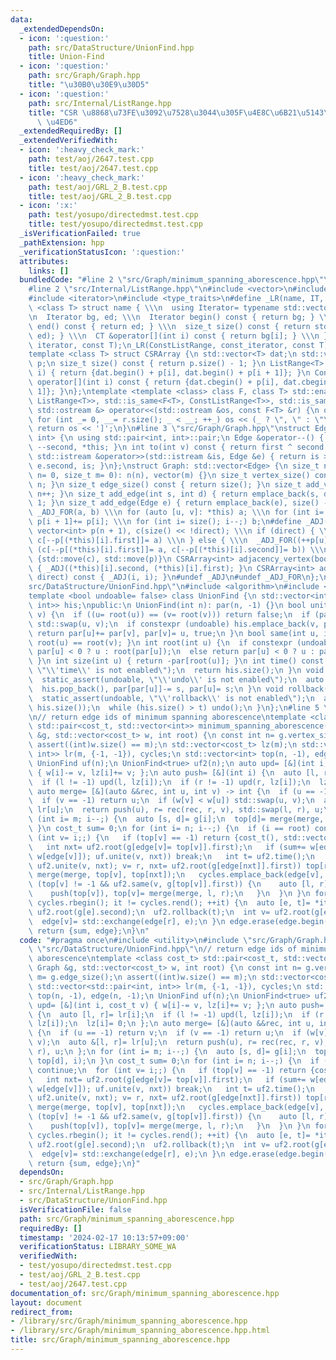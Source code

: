 ```yaml
---
data:
  _extendedDependsOn:
  - icon: ':question:'
    path: src/DataStructure/UnionFind.hpp
    title: Union-Find
  - icon: ':question:'
    path: src/Graph/Graph.hpp
    title: "\u30B0\u30E9\u30D5"
  - icon: ':question:'
    path: src/Internal/ListRange.hpp
    title: "CSR \u8868\u73FE\u3092\u7528\u3044\u305F\u4E8C\u6B21\u5143\u914D\u5217\
      \ \u4ED6"
  _extendedRequiredBy: []
  _extendedVerifiedWith:
  - icon: ':heavy_check_mark:'
    path: test/aoj/2647.test.cpp
    title: test/aoj/2647.test.cpp
  - icon: ':heavy_check_mark:'
    path: test/aoj/GRL_2_B.test.cpp
    title: test/aoj/GRL_2_B.test.cpp
  - icon: ':x:'
    path: test/yosupo/directedmst.test.cpp
    title: test/yosupo/directedmst.test.cpp
  _isVerificationFailed: true
  _pathExtension: hpp
  _verificationStatusIcon: ':question:'
  attributes:
    links: []
  bundledCode: "#line 2 \"src/Graph/minimum_spanning_aborescence.hpp\"\n#include <utility>\n\
    #line 2 \"src/Internal/ListRange.hpp\"\n#include <vector>\n#include <iostream>\n\
    #include <iterator>\n#include <type_traits>\n#define _LR(name, IT, CT) \\\n template\
    \ <class T> struct name { \\\n  using Iterator= typename std::vector<T>::IT; \\\
    \n  Iterator bg, ed; \\\n  Iterator begin() const { return bg; } \\\n  Iterator\
    \ end() const { return ed; } \\\n  size_t size() const { return std::distance(bg,\
    \ ed); } \\\n  CT &operator[](int i) const { return bg[i]; } \\\n }\n_LR(ListRange,\
    \ iterator, const T);\n_LR(ConstListRange, const_iterator, const T);\n#undef _LR\n\
    template <class T> struct CSRArray {\n std::vector<T> dat;\n std::vector<int>\
    \ p;\n size_t size() const { return p.size() - 1; }\n ListRange<T> operator[](int\
    \ i) { return {dat.begin() + p[i], dat.begin() + p[i + 1]}; }\n ConstListRange<T>\
    \ operator[](int i) const { return {dat.cbegin() + p[i], dat.cbegin() + p[i +\
    \ 1]}; }\n};\ntemplate <template <class> class F, class T> std::enable_if_t<std::disjunction_v<std::is_same<F<T>,\
    \ ListRange<T>>, std::is_same<F<T>, ConstListRange<T>>, std::is_same<F<T>, CSRArray<T>>>,\
    \ std::ostream &> operator<<(std::ostream &os, const F<T> &r) {\n os << '[';\n\
    \ for (int _= 0, __= r.size(); _ < __; ++_) os << (_ ? \", \" : \"\") << r[_];\n\
    \ return os << ']';\n}\n#line 3 \"src/Graph/Graph.hpp\"\nstruct Edge: std::pair<int,\
    \ int> {\n using std::pair<int, int>::pair;\n Edge &operator--() { return --first,\
    \ --second, *this; }\n int to(int v) const { return first ^ second ^ v; }\n friend\
    \ std::istream &operator>>(std::istream &is, Edge &e) { return is >> e.first >>\
    \ e.second, is; }\n};\nstruct Graph: std::vector<Edge> {\n size_t n;\n Graph(size_t\
    \ n= 0, size_t m= 0): n(n), vector(m) {}\n size_t vertex_size() const { return\
    \ n; }\n size_t edge_size() const { return size(); }\n size_t add_vertex() { return\
    \ n++; }\n size_t add_edge(int s, int d) { return emplace_back(s, d), size() -\
    \ 1; }\n size_t add_edge(Edge e) { return emplace_back(e), size() - 1; }\n#define\
    \ _ADJ_FOR(a, b) \\\n for (auto [u, v]: *this) a; \\\n for (int i= 0; i < n; ++i)\
    \ p[i + 1]+= p[i]; \\\n for (int i= size(); i--;) b;\n#define _ADJ(a, b) \\\n\
    \ vector<int> p(n + 1), c(size() << !direct); \\\n if (direct) { \\\n  _ADJ_FOR(++p[u],\
    \ c[--p[(*this)[i].first]]= a) \\\n } else { \\\n  _ADJ_FOR((++p[u], ++p[v]),\
    \ (c[--p[(*this)[i].first]]= a, c[--p[(*this)[i].second]]= b)) \\\n } \\\n return\
    \ {std::move(c), std::move(p)}\n CSRArray<int> adjacency_vertex(bool direct) const\
    \ { _ADJ((*this)[i].second, (*this)[i].first); }\n CSRArray<int> adjacency_edge(bool\
    \ direct) const { _ADJ(i, i); }\n#undef _ADJ\n#undef _ADJ_FOR\n};\n#line 3 \"\
    src/DataStructure/UnionFind.hpp\"\n#include <algorithm>\n#include <cassert>\n\
    template <bool undoable= false> class UnionFind {\n std::vector<int> par;\n std::vector<std::pair<int,\
    \ int>> his;\npublic:\n UnionFind(int n): par(n, -1) {}\n bool unite(int u, int\
    \ v) {\n  if ((u= root(u)) == (v= root(v))) return false;\n  if (par[u] > par[v])\
    \ std::swap(u, v);\n  if constexpr (undoable) his.emplace_back(v, par[v]);\n \
    \ return par[u]+= par[v], par[v]= u, true;\n }\n bool same(int u, int v) { return\
    \ root(u) == root(v); }\n int root(int u) {\n  if constexpr (undoable) return\
    \ par[u] < 0 ? u : root(par[u]);\n  else return par[u] < 0 ? u : par[u]= root(par[u]);\n\
    \ }\n int size(int u) { return -par[root(u)]; }\n int time() const {\n  static_assert(undoable,\
    \ \"\\'time\\' is not enabled\");\n  return his.size();\n }\n void undo() {\n\
    \  static_assert(undoable, \"\\'undo\\' is not enabled\");\n  auto [u, s]= his.back();\n\
    \  his.pop_back(), par[par[u]]-= s, par[u]= s;\n }\n void rollback(size_t t) {\n\
    \  static_assert(undoable, \"\\'rollback\\' is not enabled\");\n  assert(t <=\
    \ his.size());\n  while (his.size() > t) undo();\n }\n};\n#line 5 \"src/Graph/minimum_spanning_aborescence.hpp\"\
    \n// return edge ids of minimum spanning aborescence\ntemplate <class cost_t>\
    \ std::pair<cost_t, std::vector<int>> minimum_spanning_aborescence(const Graph\
    \ &g, std::vector<cost_t> w, int root) {\n const int n= g.vertex_size(), m= g.edge_size();\n\
    \ assert((int)w.size() == m);\n std::vector<cost_t> lz(m);\n std::vector<std::pair<int,\
    \ int>> lr(m, {-1, -1}), cycles;\n std::vector<int> top(n, -1), edge(n, -1);\n\
    \ UnionFind uf(n);\n UnionFind<true> uf2(n);\n auto upd= [&](int i, cost_t v)\
    \ { w[i]-= v, lz[i]+= v; };\n auto push= [&](int i) {\n  auto [l, r]= lr[i];\n\
    \  if (l != -1) upd(l, lz[i]);\n  if (r != -1) upd(r, lz[i]);\n  lz[i]= 0;\n };\n\
    \ auto merge= [&](auto &&rec, int u, int v) -> int {\n  if (u == -1) return v;\n\
    \  if (v == -1) return u;\n  if (w[v] < w[u]) std::swap(u, v);\n  auto &[l, r]=\
    \ lr[u];\n  return push(u), r= rec(rec, r, v), std::swap(l, r), u;\n };\n for\
    \ (int i= m; i--;) {\n  auto [s, d]= g[i];\n  top[d]= merge(merge, top[d], i);\n\
    \ }\n cost_t sum= 0;\n for (int i= n; i--;) {\n  if (i == root) continue;\n  for\
    \ (int v= i;;) {\n   if (top[v] == -1) return {cost_t(), std::vector<int>()};\n\
    \   int nxt= uf2.root(g[edge[v]= top[v]].first);\n   if (sum+= w[edge[v]], upd(edge[v],\
    \ w[edge[v]]); uf.unite(v, nxt)) break;\n   int t= uf2.time();\n   for (int r;\
    \ uf2.unite(v, nxt); v= r, nxt= uf2.root(g[edge[nxt]].first)) top[r= uf2.root(v)]=\
    \ merge(merge, top[v], top[nxt]);\n   cycles.emplace_back(edge[v], t);\n   while\
    \ (top[v] != -1 && uf2.same(v, g[top[v]].first)) {\n    auto [l, r]= lr[top[v]];\n\
    \    push(top[v]), top[v]= merge(merge, l, r);\n   }\n  }\n }\n for (auto it=\
    \ cycles.rbegin(); it != cycles.rend(); ++it) {\n  auto [e, t]= *it;\n  int r=\
    \ uf2.root(g[e].second);\n  uf2.rollback(t);\n  int v= uf2.root(g[edge[r]].second);\n\
    \  edge[v]= std::exchange(edge[r], e);\n }\n edge.erase(edge.begin() + root);\n\
    \ return {sum, edge};\n}\n"
  code: "#pragma once\n#include <utility>\n#include \"src/Graph/Graph.hpp\"\n#include\
    \ \"src/DataStructure/UnionFind.hpp\"\n// return edge ids of minimum spanning\
    \ aborescence\ntemplate <class cost_t> std::pair<cost_t, std::vector<int>> minimum_spanning_aborescence(const\
    \ Graph &g, std::vector<cost_t> w, int root) {\n const int n= g.vertex_size(),\
    \ m= g.edge_size();\n assert((int)w.size() == m);\n std::vector<cost_t> lz(m);\n\
    \ std::vector<std::pair<int, int>> lr(m, {-1, -1}), cycles;\n std::vector<int>\
    \ top(n, -1), edge(n, -1);\n UnionFind uf(n);\n UnionFind<true> uf2(n);\n auto\
    \ upd= [&](int i, cost_t v) { w[i]-= v, lz[i]+= v; };\n auto push= [&](int i)\
    \ {\n  auto [l, r]= lr[i];\n  if (l != -1) upd(l, lz[i]);\n  if (r != -1) upd(r,\
    \ lz[i]);\n  lz[i]= 0;\n };\n auto merge= [&](auto &&rec, int u, int v) -> int\
    \ {\n  if (u == -1) return v;\n  if (v == -1) return u;\n  if (w[v] < w[u]) std::swap(u,\
    \ v);\n  auto &[l, r]= lr[u];\n  return push(u), r= rec(rec, r, v), std::swap(l,\
    \ r), u;\n };\n for (int i= m; i--;) {\n  auto [s, d]= g[i];\n  top[d]= merge(merge,\
    \ top[d], i);\n }\n cost_t sum= 0;\n for (int i= n; i--;) {\n  if (i == root)\
    \ continue;\n  for (int v= i;;) {\n   if (top[v] == -1) return {cost_t(), std::vector<int>()};\n\
    \   int nxt= uf2.root(g[edge[v]= top[v]].first);\n   if (sum+= w[edge[v]], upd(edge[v],\
    \ w[edge[v]]); uf.unite(v, nxt)) break;\n   int t= uf2.time();\n   for (int r;\
    \ uf2.unite(v, nxt); v= r, nxt= uf2.root(g[edge[nxt]].first)) top[r= uf2.root(v)]=\
    \ merge(merge, top[v], top[nxt]);\n   cycles.emplace_back(edge[v], t);\n   while\
    \ (top[v] != -1 && uf2.same(v, g[top[v]].first)) {\n    auto [l, r]= lr[top[v]];\n\
    \    push(top[v]), top[v]= merge(merge, l, r);\n   }\n  }\n }\n for (auto it=\
    \ cycles.rbegin(); it != cycles.rend(); ++it) {\n  auto [e, t]= *it;\n  int r=\
    \ uf2.root(g[e].second);\n  uf2.rollback(t);\n  int v= uf2.root(g[edge[r]].second);\n\
    \  edge[v]= std::exchange(edge[r], e);\n }\n edge.erase(edge.begin() + root);\n\
    \ return {sum, edge};\n}"
  dependsOn:
  - src/Graph/Graph.hpp
  - src/Internal/ListRange.hpp
  - src/DataStructure/UnionFind.hpp
  isVerificationFile: false
  path: src/Graph/minimum_spanning_aborescence.hpp
  requiredBy: []
  timestamp: '2024-02-17 10:13:57+09:00'
  verificationStatus: LIBRARY_SOME_WA
  verifiedWith:
  - test/yosupo/directedmst.test.cpp
  - test/aoj/GRL_2_B.test.cpp
  - test/aoj/2647.test.cpp
documentation_of: src/Graph/minimum_spanning_aborescence.hpp
layout: document
redirect_from:
- /library/src/Graph/minimum_spanning_aborescence.hpp
- /library/src/Graph/minimum_spanning_aborescence.hpp.html
title: src/Graph/minimum_spanning_aborescence.hpp
---
```

